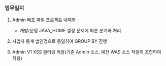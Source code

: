 ### 업무일지

1. Admin 배포 파일 프로젝트 내재화

   - 개발/운영 JAVA_HOME 설정 문제에 따른 분기화 처리

2. 사업자 통계 법인명으로 통일하여 GROUP BY 진행

3. Admin V1 XSS 필터링 적용(기존 Admin 소스, 예전 WAS 소스 적절히 조합하여 적용)
